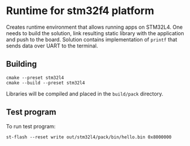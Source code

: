 # Runtime for stm32f4 platform

Creates runtime environment that allows running apps on STM32L4. One needs to build the solution, link resulting static library with the application and push to the board. Solution contains implementation of `printf` that sends data over UART to the terminal.

## Building

```
cmake --preset stm32l4
cmake --build --preset stm32l4
```

Libraries will be compiled and placed in the ``build/pack`` directory.


## Test program

To run test program:
```
st-flash --reset write out/stm32l4/pack/bin/hello.bin 0x8000000
```